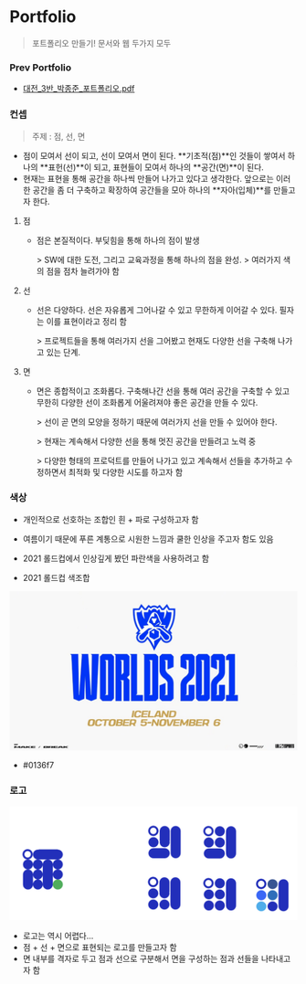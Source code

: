# Portfolio
> 포트폴리오 만들기! 문서와 웹 두가지 모두

### Prev Portfolio

- [대전_3반_박종준_포트폴리오.pdf](대전_3반_박종준_포트폴리오.pdf) 



### 컨셉

> 주제 : 점, 선, 면

- 점이 모여서 선이 되고, 선이 모여서 면이 된다.
  **기초적(점)**인 것들이 쌓여서 하나의 **표헌(선)**이 되고, 표현들이 모여서 하나의 **공간(면)**이 된다. 
- 현재는 표현을 통해 공간을 하나씩 만들어 나가고 있다고 생각한다. 앞으로는 이러한 공간을 좀 더 구축하고 확장하여 공간들을 모아 하나의 **자아(입체)**를 만들고자 한다.

1. 점

   - 점은 본질적이다. 부딪힘을 통해 하나의 점이 발생

     \> SW에 대한 도전, 그리고 교육과정을 통해 하나의 점을 완성.
     \> 여러가지 색의 점을 점차 늘려가야 함

2. 선

   - 선은 다양하다. 선은 자유롭게 그어나갈 수 있고 무한하게 이어갈 수 있다. 필자는 이를 표현이라고 정리 함

     \> 프로젝트들을 통해 여러가지 선을 그어봤고 현재도 다양한 선을 구축해 나가고 있는 단계.

3. 면

   - 면은 종합적이고 조화롭다. 구축해나간 선을 통해 여러 공간을 구축할 수 있고 무한히 다양한 선이 조화롭게 어울려져야 좋은 공간을 만들 수 있다.

     \> 선이 곧 면의 모양을 정하기 때문에 여러가지 선을 만들 수 있어야 한다.

     \> 현재는 계속해서 다양한 선을 통해 멋진 공간을 만들려고 노력 중

     \> 다양한 형태의 프로덕트를 만들어 나가고 있고 계속해서 선들을 추가하고 수정하면서 최적화 및 다양한 시도를 하고자 함



### 색상

- 개인적으로 선호하는 조합인 흰 + 파로 구성하고자 함

- 여름이기 때문에 푸른 계통으로 시원한 느낌과 쿨한 인상을 주고자 함도 있음
- 2021 롤드컵에서 인상깊게 봤던 파란색을 사용하려고 함
- 2021 롤드컵 색조합

![20210910110348_2030](README.assets/20210910110348_2030.jpeg)

- #0136f7



### 로고

![image-20220705215653390](README.assets/image-20220705215653390.png)

- 로고는 역시 어렵다...
- 점 + 선 + 면으로 표현되는 로고를 만들고자 함
- 면 내부를 격자로 두고 점과 선으로 구분해서 면을 구성하는 점과 선들을 나타내고자 함
